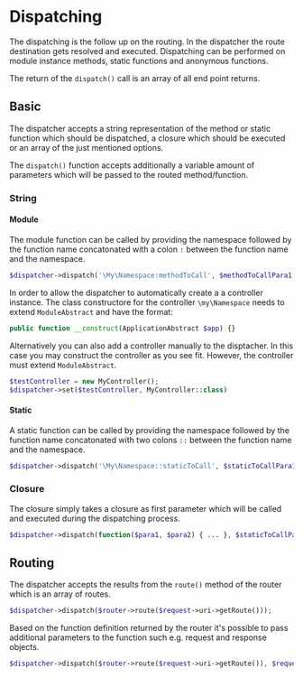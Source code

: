# Dispatching

The dispatching is the follow up on the routing. In the dispatcher the route destination gets resolved and executed. Dispatching can be performed on module instance methods, static functions and anonymous functions.

The return of the `dispatch()` call is an array of all end point returns.

## Basic

The dispatcher accepts a string representation of the method or static function which should be dispatched, a closure which should be executed or an array of the just mentioned options.

The `dispatch()` function accepts additionally a variable amount of parameters which will be passed to the routed method/function.

### String

#### Module

The module function can be called by providing the namespace followed by the function name concatonated with a colon `:` between the function name and the namespace.

```php
$dispatcher->dispatch('\My\Namespace:methodToCall', $methodToCallPara1, $methodToCallPara2, ...);
```

In order to allow the dispatcher to automatically create a a controller instance. The class constructore for the controller `\my\Namespace` needs to extend `ModuleAbstract` and have the format:

```php
public function __construct(ApplicationAbstract $app) {}
```

Alternatively you can also add a controller manually to the disptacher. In this case you may construct the controller as you see fit. However, the controller must extend `ModuleAbstract`.

```php
$testController = new MyController();
$dispatcher->set($testController, MyController::class)
```

#### Static

A static function can be called by providing the namespace followed by the function name concatonated with two colons `::` between the function name and the namespace.

```php
$dispatcher->dispatch('\My\Namespace::staticToCall', $staticToCallPara1, $staticToCallPara2, ...);
```

### Closure

The closure simply takes a closure as first parameter which will be called and executed during the dispatching process.

```php
$dispatcher->dispatch(function($para1, $para2) { ... }, $staticToCallPara1, $staticToCallPara2, ...);
```

## Routing

The dispatcher accepts the results from the `route()` method of the router which is an array of routes.

```php
$dispatcher->dispatch($router->route($request->uri->getRoute()));
```

Based on the function definition returned by the router it's possible to pass additional parameters to the function such e.g. request and response objects.

```php
$dispatcher->dispatch($router->route($request->uri->getRoute()), $request, $response);
```
